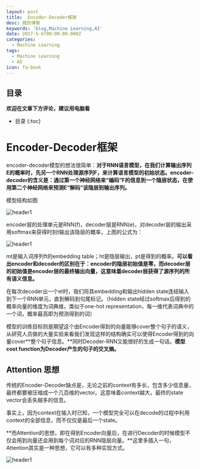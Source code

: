 ```yaml
---
layout: post
title:  Encoder-Decoder框架
desc: 我的博客
keywords: 'blog,Machine Learning,AI'
date: 2017-5-6T00:00:00.000Z
categories:
  - Machine Learning
tags:
  - Machine Learning
  - AI
icon: fa-book
---
```



## 目录
**欢迎在文章下方评论，建议用电脑看**

* 目录
{:toc}


# Encoder-Decoder框架

encoder-decoder模型的想法很简单：**对于RNN语言模型，在我们计算输出序列E的概率时，先另一个RNN处理源序列F，来计算语言模型的初始状态。encoder-decoder的含义是：通过第一个神经网络来“编码”F的信息到一个隐层状态，在使用第二个神经网络来预测E“解码”该隐层到输出序列。**


模型结构如图


<img src="{{ site.img_path }}/Machine Learning/encoder_decoder.png" alt="header1" style="height:auto!important;width:auto%;max-width:1020px;"/>

encoder层的处理单元是RNN(f)，decoder层是RNN(e)，对decoder层的输出采用softmax来获得时刻t输出该隐层的概率，上图的公式为：

<img src="{{ site.img_path }}/Machine Learning/encoder_decoder2.png" alt="header1" style="height:auto!important;width:auto%;max-width:1020px;"/>

mt是输入词序列ft的embedding table；ht是隐层输出，pt是得到的概率。**可以看出encoder和decoder的区别在于：encoder的隐层初始值是零，而decoder层的初始值是encoder层的最终输出向量，这意味着decoder层获得了源序列的所有语义信息。**

在每次decoder出一个et时，我们将其embedding和输出hidden state连结输入到下一个RNN单元，直到解码到句尾标记。（hidden state经过softmax后得到的概率向量的维度为词典维，类似于one-hot representation，每一维代表词典中的一个词，概率最高即为预测得到的词）

模型的训练目标则是期望这个由Encoder得到的向量能够cover整个句子的语义，从研究人员做的大量实验来看我们发现这样的结构确实可以使得Encoder得到的向量cover**整个句子信息。**同时Decoder-RNN又能很好的生成一句话。**模型cost function为Decoder产生的句子的交叉熵。**


## Attention 思想

传统的Encoder-Decoder缺点是，无论之前的context有多长，包含多少信息量，最终都要被压缩成一个几百维的vector。这意味着context越大，最终的state vector会丢失越多的信息。

事实上，因为context在输入时已知，一个模型完全可以在decode的过程中利用context的全部信息，而不仅仅是最后一个state。

**而Attention的思想，即在得到Encoder向量后，在进行Decoder的时候模型不仅会用到向量还会用到每个词对应的RNN隐层向量。**这里多插入一句，Attention其实是一种思想，它可以有多种实现方式。

<img src="{{ site.img_path }}/Machine Learning/encoder_decoder1.png" alt="header1" style="height:auto!important;width:auto%;max-width:1020px;"/>